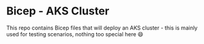 # Bicep - AKS Cluster

This repo contains Bicep files that will deploy an AKS cluster - this is mainly used for testing scenarios, nothing too special here 😄
